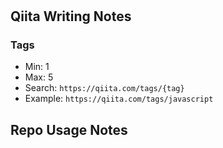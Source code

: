 # 

## Qiita Writing Notes

### Tags
* Min: 1
* Max: 5
* Search: `https://qiita.com/tags/{tag}`
* Example: `https://qiita.com/tags/javascript`

## Repo Usage Notes

